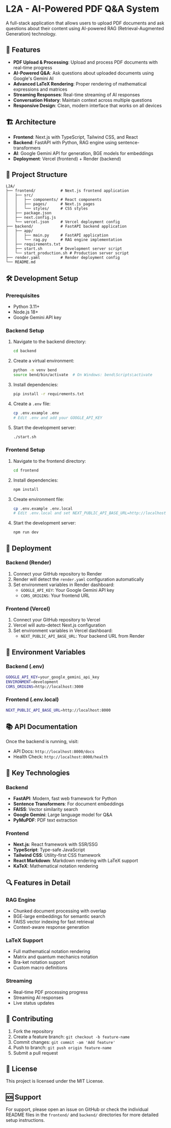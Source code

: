 # L2A - AI-Powered PDF Q&A System

A full-stack application that allows users to upload PDF documents and ask questions about their content using AI-powered RAG (Retrieval-Augmented Generation) technology.

## 🚀 Features

- **PDF Upload & Processing**: Upload and process PDF documents with real-time progress
- **AI-Powered Q&A**: Ask questions about uploaded documents using Google's Gemini AI
- **Advanced LaTeX Rendering**: Proper rendering of mathematical expressions and matrices
- **Streaming Responses**: Real-time streaming of AI responses
- **Conversation History**: Maintain context across multiple questions
- **Responsive Design**: Clean, modern interface that works on all devices

## 🏗️ Architecture

- **Frontend**: Next.js with TypeScript, Tailwind CSS, and React
- **Backend**: FastAPI with Python, RAG engine using sentence-transformers
- **AI**: Google Gemini API for generation, BGE models for embeddings
- **Deployment**: Vercel (frontend) + Render (backend)

## 📁 Project Structure

```
L2A/
├── frontend/           # Next.js frontend application
│   ├── src/
│   │   ├── components/ # React components
│   │   ├── pages/      # Next.js pages
│   │   └── styles/     # CSS styles
│   ├── package.json
│   ├── next.config.js
│   └── vercel.json     # Vercel deployment config
├── backend/            # FastAPI backend application
│   ├── app/
│   │   ├── main.py     # FastAPI application
│   │   └── rag.py      # RAG engine implementation
│   ├── requirements.txt
│   ├── start.sh        # Development server script
│   └── start_production.sh # Production server script
├── render.yaml         # Render deployment config
└── README.md
```

## 🛠️ Development Setup

### Prerequisites
- Python 3.11+
- Node.js 18+
- Google Gemini API key

### Backend Setup
1. Navigate to the backend directory:
   ```bash
   cd backend
   ```

2. Create a virtual environment:
   ```bash
   python -m venv bend
   source bend/bin/activate  # On Windows: bend\Scripts\activate
   ```

3. Install dependencies:
   ```bash
   pip install -r requirements.txt
   ```

4. Create a `.env` file:
   ```bash
   cp .env.example .env
   # Edit .env and add your GOOGLE_API_KEY
   ```

5. Start the development server:
   ```bash
   ./start.sh
   ```

### Frontend Setup
1. Navigate to the frontend directory:
   ```bash
   cd frontend
   ```

2. Install dependencies:
   ```bash
   npm install
   ```

3. Create environment file:
   ```bash
   cp .env.example .env.local
   # Edit .env.local and set NEXT_PUBLIC_API_BASE_URL=http://localhost:8000
   ```

4. Start the development server:
   ```bash
   npm run dev
   ```

## 🚀 Deployment

### Backend (Render)
1. Connect your GitHub repository to Render
2. Render will detect the `render.yaml` configuration automatically
3. Set environment variables in Render dashboard:
   - `GOOGLE_API_KEY`: Your Google Gemini API key
   - `CORS_ORIGINS`: Your frontend URL

### Frontend (Vercel)
1. Connect your GitHub repository to Vercel
2. Vercel will auto-detect Next.js configuration
3. Set environment variables in Vercel dashboard:
   - `NEXT_PUBLIC_API_BASE_URL`: Your backend URL from Render

## 🔧 Environment Variables

### Backend (.env)
```bash
GOOGLE_API_KEY=your_google_gemini_api_key
ENVIRONMENT=development
CORS_ORIGINS=http://localhost:3000
```

### Frontend (.env.local)
```bash
NEXT_PUBLIC_API_BASE_URL=http://localhost:8000
```

## 📚 API Documentation

Once the backend is running, visit:
- API Docs: `http://localhost:8000/docs`
- Health Check: `http://localhost:8000/health`

## 🧪 Key Technologies

### Backend
- **FastAPI**: Modern, fast web framework for Python
- **Sentence Transformers**: For document embeddings
- **FAISS**: Vector similarity search
- **Google Gemini**: Large language model for Q&A
- **PyMuPDF**: PDF text extraction

### Frontend
- **Next.js**: React framework with SSR/SSG
- **TypeScript**: Type-safe JavaScript
- **Tailwind CSS**: Utility-first CSS framework
- **React Markdown**: Markdown rendering with LaTeX support
- **KaTeX**: Mathematical notation rendering

## 🔍 Features in Detail

### RAG Engine
- Chunked document processing with overlap
- BGE-large embeddings for semantic search
- FAISS vector indexing for fast retrieval
- Context-aware response generation

### LaTeX Support
- Full mathematical notation rendering
- Matrix and quantum mechanics notation
- Bra-ket notation support
- Custom macro definitions

### Streaming
- Real-time PDF processing progress
- Streaming AI responses
- Live status updates

## 🤝 Contributing

1. Fork the repository
2. Create a feature branch: `git checkout -b feature-name`
3. Commit changes: `git commit -am 'Add feature'`
4. Push to branch: `git push origin feature-name`
5. Submit a pull request

## 📄 License

This project is licensed under the MIT License.

## 🆘 Support

For support, please open an issue on GitHub or check the individual README files in the `frontend/` and `backend/` directories for more detailed setup instructions.